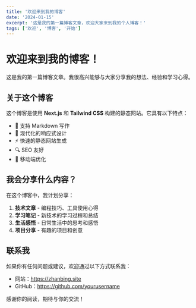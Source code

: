```yaml
---
title: '欢迎来到我的博客'
date: '2024-01-15'
excerpt: '这是我的第一篇博客文章，欢迎大家来到我的个人博客！'
tags: ['欢迎', '博客', '开始']
---
```


# 欢迎来到我的博客！

这是我的第一篇博客文章。我很高兴能够与大家分享我的想法、经验和学习心得。

## 关于这个博客

这个博客是使用 **Next.js** 和 **Tailwind CSS** 构建的静态网站。它具有以下特点：

- 📝 支持 Markdown 写作
- 🎨 现代化的响应式设计
- ⚡ 快速的静态网站生成
- 🔍 SEO 友好
- 📱 移动端优化

## 我会分享什么内容？

在这个博客中，我计划分享：

1. **技术文章** - 编程技巧、工具使用心得
2. **学习笔记** - 新技术的学习过程和总结
3. **生活感悟** - 日常生活中的思考和感悟
4. **项目分享** - 有趣的项目和创意

## 联系我

如果你有任何问题或建议，欢迎通过以下方式联系我：

- 网站：https://zhanbing.site
- GitHub：https://github.com/yourusername

感谢你的阅读，期待与你的交流！ 